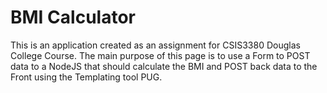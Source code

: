 # BMI Calculator
This is an application created as an assignment for CSIS3380 Douglas College Course. The main purpose of this page is to use a Form to POST data to a NodeJS that should calculate the BMI and POST back data to the Front using the Templating tool PUG.